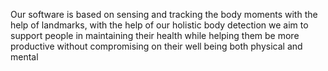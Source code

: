 Our software is based on sensing and tracking the body moments with the help of landmarks, with the help of our holistic body detection we aim to support people in maintaining their health while helping them be more productive without compromising on their well being both physical and mental
